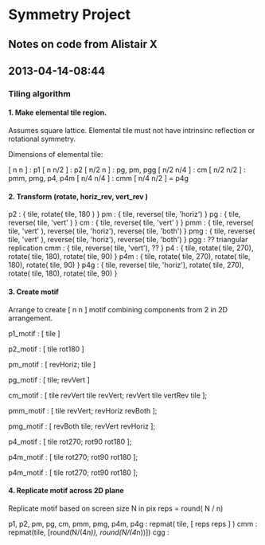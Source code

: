 # Symmetry Project
## Notes on code from Alistair X

## 2013-04-14-08:44

### Tiling algorithm

#### 1. Make elemental tile region.

Assumes square lattice. Elemental tile must not have intrinsinc reflection or rotational symmetry.

Dimensions of elemental tile:

[ n n ] 	: p1
[ n n/2 ]	: p2
[ n/2 n ]	: pg, pm, pgg
[ n/2 n/4 ] : cm
[ n/2 n/2 ]	: pmm, pmg, p4, p4m
[ n/4 n/4 ] : cmm
[ n/4 n/2 ] = p4g

#### 2. Transform (rotate, horiz_rev, vert_rev )

p2 	: { tile, rotate( tile, 180 ) }
pm 	: { tile, reverse( tile, 'horiz') }
pg 	: { tile, reverse( tile, 'vert' ) }
cm 	: { tile, reverse( tile, 'vert' ) }
pmm : { tile, reverse( tile, 'vert' ), reverse( tile, 'horiz'), reverse( tile, 'both') }
pmg : { tile, reverse( tile, 'vert' ), reverse( tile, 'horiz'), reverse( tile, 'both') }
pgg : ?? triangular replication
cmm : { tile, reverse( tile, 'vert'), ?? }
p4 	: { tile, rotate( tile, 270), rotate( tile, 180), rotate( tile, 90) }
p4m : { tile, rotate( tile, 270), rotate( tile, 180), rotate( tile, 90) }
p4g : { tile, reverse( tile, 'horiz'), rotate( tile, 270), rotate( tile, 180), rotate( tile, 90) }

#### 3. Create motif

Arrange to create [ n n ] motif combining components from 2 in 2D arrangement.

p1_motif : [ tile ]


p2_motif : [ tile rot180 ]

pm_motif : [ 	revHoriz;
	   			tile ]

pg_motif : [ 	tile;
       			revVert ]

cm_motif : [ 	tile 	revVert tile 	revVert;
	   			revVert  tile    vertRev tile ];

pmm_motif : [ 	tile 		revVert;
				revHoriz	revBoth ];

pmg_motif : [ 	revBoth		tile;
				revVert		revHoriz ];

p4_motif : [ 	tile 	rot270;
				rot90	rot180 ];


p4m_motif : [ 	tile 	rot270;
				rot90	rot180 ];

p4m_motif : [ 	tile 	rot270;
				rot90	rot180 ];

#### 4. Replicate motif across 2D plane

Replicate motif based on screen size N in pix
reps = round( N / n)

p1, p2, pm, pg, cm, pmm, pmg, p4m, p4g : repmat( tile, [ reps reps ] )
cmm : repmat(tile, [round(N/(4*n)), round(N/(4*n))])
cgg :